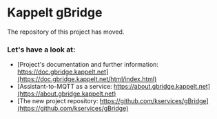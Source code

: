 # Kappelt gBridge

The repository of this project has moved.

### Let's have a look at:
* [Project's documentation and further information: https://doc.gbridge.kappelt.net](https://doc.gbridge.kappelt.net/html/index.html)
* [Assistant-to-MQTT as a service: https://about.gbridge.kappelt.net](https://about.gbridge.kappelt.net)
* [The new project repository: https://github.com/kservices/gBridge](https://github.com/kservices/gBridge)